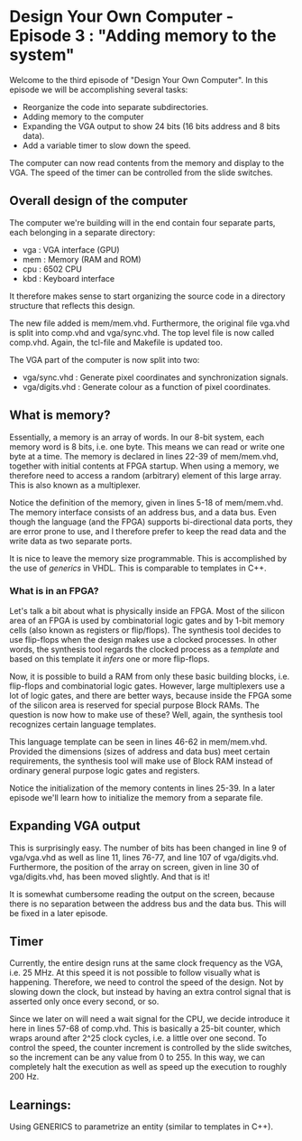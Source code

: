 # Design Your Own Computer - Episode 3 : "Adding memory to the system"

Welcome to the third episode of "Design Your Own Computer". In this
episode we will be accomplishing several tasks:
* Reorganize the code into separate subdirectories.
* Adding memory to the computer
* Expanding the VGA output to show 24 bits (16 bits address and 8 bits data).
* Add a variable timer to slow down the speed.

The computer can now read contents from the memory and display to the VGA. The
speed of the timer can be controlled from the slide switches.

## Overall design of the computer

The computer we're building will in the end contain four separate parts, each
belonging in a separate directory:
* vga : VGA interface (GPU)
* mem : Memory (RAM and ROM)
* cpu : 6502 CPU
* kbd : Keyboard interface

It therefore makes sense to start organizing the source code in a directory
structure that reflects this design.

The new file added is mem/mem.vhd.
Furthermore, the original file vga.vhd is split into comp.vhd and vga/sync.vhd.
The top level file is now called comp.vhd. Again, the tcl-file and Makefile
is updated too.

The VGA part of the computer is now split into two:
* vga/sync.vhd   : Generate pixel coordinates and synchronization signals.
* vga/digits.vhd : Generate colour as a function of pixel coordinates.

## What is memory?
Essentially, a memory is an array of words. In our 8-bit system, each memory
word is 8 bits, i.e. one byte. This means we can read or write one byte at a time.
The memory is declared in lines 22-39 of mem/mem.vhd, together with initial
contents at FPGA startup.  When using a memory, we therefore need to access a
random (arbitrary) element of this large array. This is also known as a
multiplexer.

Notice the definition of the memory, given in lines 5-18 of mem/mem.vhd.
The memory interface consists of an address bus, and a data bus. Even though
the language (and the FPGA) supports bi-directional data ports, they are
error prone to use, and I therefore prefer to keep the read data and the write
data as two separate ports.

It is nice to leave the memory size programmable. This is accomplished
by the use of *generics* in VHDL. This is comparable to templates in C++.

### What is in an FPGA?
Let's talk a bit about what is physically inside an FPGA. Most of the silicon
area of an FPGA is used by combinatorial logic gates and by 1-bit memory cells
(also known as registers or flip/flops).  The synthesis tool decides to use
flip-flops when the design makes use a clocked processes. In other words, the
synthesis tool regards the clocked process as a *template* and based on this
template it *infers* one or more flip-flops.

Now, it is possible to build a RAM from only these basic building blocks, i.e.
flip-flops and combinatorial logic gates. However, large multiplexers use a lot
of logic gates, and there are better ways, because inside the FPGA some of the
silicon area is reserved for special purpose Block RAMs. The question is now
how to make use of these? Well, again, the synthesis tool recognizes certain
language templates.

This language template can be seen in lines 46-62 in mem/mem.vhd. Provided
the dimensions (sizes of address and data bus) meet certain requirements, the
synthesis tool will make use of Block RAM instead of ordinary general purpose
logic gates and registers.

Notice the initialization of the memory contents in lines 25-39. In a later
episode we'll learn how to initialize the memory from a separate file.

## Expanding VGA output
This is surprisingly easy. The number of bits has been changed in line 9 of
vga/vga.vhd as well as line 11, lines 76-77, and line 107 of vga/digits.vhd.
Furthermore, the position of the array on screen, given in line 30 of
vga/digits.vhd, has been moved slightly. And that is it!

It is somewhat cumbersome reading the output on the screen, because there
is no separation between the address bus and the data bus. This will be
fixed in a later episode.

## Timer
Currently, the entire design runs at the same clock frequency as the VGA, i.e.
25 MHz.  At this speed it is not possible to follow visually what is
happening. Therefore, we need to control the speed of the design. Not by
slowing down the clock, but instead by having an extra control signal that is
asserted only once every second, or so.

Since we later on will need a wait signal for the CPU, we decide introduce it
here in lines 57-68 of comp.vhd. This is basically a 25-bit counter, which
wraps around after 2^25 clock cycles, i.e. a little over one second. To control
the speed, the counter increment is controlled by the slide switches, so the
increment can be any value from 0 to 255. In this way, we can completely halt
the execution as well as speed up the execution to roughly 200 Hz.

## Learnings:
Using GENERICS to parametrize an entity (similar to templates in C++).

